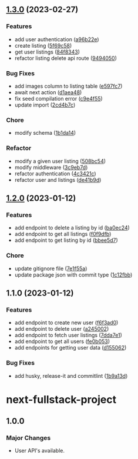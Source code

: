 ## [1.3.0](https://github.com/Hoxtygen/next-fullstack/compare/1.2.0...1.3.0) (2023-02-27)

### Features

- add user authentication ([a96b22e](https://github.com/Hoxtygen/next-fullstack/commit/a96b22e3c9d5b1323697586ff2b846dd4214df9e))
- create listing ([5f69c58](https://github.com/Hoxtygen/next-fullstack/commit/5f69c586d7566c93a8d9b27778a048dce89af026))
- get user listings ([84f8343](https://github.com/Hoxtygen/next-fullstack/commit/84f8343d211e7ab5b4ffc9d7307a86283ee60719))
- refactor listing delete api route ([9494050](https://github.com/Hoxtygen/next-fullstack/commit/9494050d9b4f6c5463d94b7dd5389bd99b12e15e))

### Bug Fixes

- add images column to listing table ([e597fc7](https://github.com/Hoxtygen/next-fullstack/commit/e597fc7ab57d66cc1953118340fdc40220a58ca2))
- await next action ([d1aea48](https://github.com/Hoxtygen/next-fullstack/commit/d1aea48be5a204a7da6637e803063c8b7ecc1753))
- fix seed compilation error ([c9e4f55](https://github.com/Hoxtygen/next-fullstack/commit/c9e4f554f477ac03c804b646057d47e66e0308d9))
- update import ([2cd4b7c](https://github.com/Hoxtygen/next-fullstack/commit/2cd4b7c0559c2218fc9d93557a2d45b7c62540c3))

### Chore

- modify schema ([1b1da14](https://github.com/Hoxtygen/next-fullstack/commit/1b1da14bafe3d175c75b4bf91ba097a2194a7fcf))

### Refactor

- modify a given user listing ([508bc54](https://github.com/Hoxtygen/next-fullstack/commit/508bc548212e5b8aa3b3bc3094f31c949f40649d))
- modify middleware ([3c9eb7d](https://github.com/Hoxtygen/next-fullstack/commit/3c9eb7d73a8511d1680df650788e9fea8ea54b5c))
- refactor authentication ([4c3421c](https://github.com/Hoxtygen/next-fullstack/commit/4c3421c3246e75cca6351251a9f7f33424f21782))
- refactor user and listings ([de41b9d](https://github.com/Hoxtygen/next-fullstack/commit/de41b9dd85a4c0904354ab1337c1a3cd78efcfd5))

## [1.2.0](https://github.com/Hoxtygen/next-fullstack/compare/1.1.0...1.2.0) (2023-01-12)

### Features

- add endpoint to delete a listing by id ([ba0ec24](https://github.com/Hoxtygen/next-fullstack/commit/ba0ec24605879fce8770d43191bdb6dd800f2d7b))
- add endpoint to get all listings ([f0f9dfb](https://github.com/Hoxtygen/next-fullstack/commit/f0f9dfb5a28211690b48658ef02b265a08726cf2))
- add endpoint to get listing by id ([bbee5d7](https://github.com/Hoxtygen/next-fullstack/commit/bbee5d734354537d1d53c0f5a47e8ee701469f1f))

### Chore

- update gitignore file ([7e1f55a](https://github.com/Hoxtygen/next-fullstack/commit/7e1f55a3930ddc031134849a6aac64a135a84a51))
- update package json with commit type ([1c12fbb](https://github.com/Hoxtygen/next-fullstack/commit/1c12fbb9a6f334b582025ff83b324064309d5e91))

## 1.1.0 (2023-01-12)

### Features

- add endpoint to create new user ([f6f3ad0](https://github.com/Hoxtygen/next-fullstack/commit/f6f3ad0e8696272000fbca5aa80c7d75b2c9276f))
- add endpoint to delete user ([a245002](https://github.com/Hoxtygen/next-fullstack/commit/a245002c6f22cac8aba56802d2e99f70eedf4ef9))
- add endpoint to fetch user listings ([7dda7e1](https://github.com/Hoxtygen/next-fullstack/commit/7dda7e1fad0048f5e9c9de046b60143b35b2adb2))
- add endpoint to get all users ([fe0b053](https://github.com/Hoxtygen/next-fullstack/commit/fe0b053022e07ea72dc7c879f8edbe99b3217d0b))
- add endpoints for getting user data ([d155062](https://github.com/Hoxtygen/next-fullstack/commit/d1550628e2d84589a5bdcc4aaeeaaea40d91d06d))

### Bug Fixes

- add husky, release-it and commitlint ([1b9a13d](https://github.com/Hoxtygen/next-fullstack/commit/1b9a13d3efd0711b825d0cfde8ca69b6d96b57b4))

# next-fullstack-project

## 1.0.0

### Major Changes

- User API's available.
